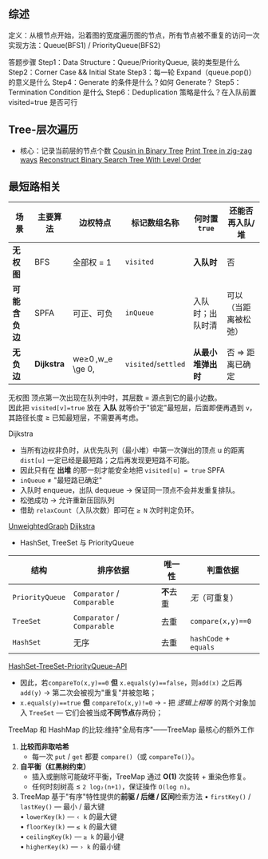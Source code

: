 ## 综述

定义：从根节点开始，沿着图的宽度遍历图的节点，所有节点被不重复的访问一次
实现方法：Queue(BFS1) / PriorityQueue(BFS2)

答题步骤
Step1：Data Structure：Queue/PriorityQueue, 装的类型是什么
Step2：Corner Case && Initial State
Step3：每一轮 Expand（queue.pop()）的意义是什么
Step4：Generate 的条件是什么？如何 Generate？
Step5：Termination Condition 是什么
Step6：Deduplication 策略是什么？在入队前置 visited=true 是否可行

## Tree-层次遍历

- 核心：记录当前层的节点个数
  [Cousin in Binary Tree](/algorithmn-notes/cousininbinarytree.html)
  [Print Tree in zig-zag ways](/algorithmn-notes/printtreeinzig-zagways.html)
  [Reconstruct Binary Search Tree With Level Order](/algorithmn-notes/reconstructbinarysearchtreewithlevelorder.html)

## 最短路相关

| 场景           | 主要算法     | 边权特点           | 标记数组名称        | 何时置 `true`      | 还能否再入队/堆       |
| -------------- | ------------ | ------------------ | ------------------- | ------------------ | --------------------- |
| **无权图**     | BFS          | 全部权 = 1         | `visited`           | **入队时**         | 否                    |
| **可能含负边** | SPFA         | 可正、可负         | `inQueue`           | 入队时；出队时清   | 可以（当距 离被松弛） |
| **无负边**     | **Dijkstra** | we≥0 \,w_e \ge 0\, | `visited`/`settled` | **从最小堆弹出时** | 否 ⇒ 距离已确定       |

无权图
顶点第一次出现在队列中时，其层数 = 源点到它的最小边数。  
因此把 `visited[v]=true` 放在 **入队** 就等价于"锁定"最短层，后面即便再遇到 `v`，其路径长度 ≥ 已知最短层，不需要再考虑。

Dijkstra

- 当所有边权非负时，从优先队列（最小堆）中第一次弹出的顶点 u 的距离 `dist[u]` 一定已经是最短路；之后再发现更短路不可能。
- 因此只有在 **出堆** 的那一刻才能安全地把 `visited[u] = true`
  SPFA
- `inQueue` ≠ "最短路已确定"
- 入队时 enqueue，出队 dequeue → 保证同一顶点不会并发重复排队。
- 松弛成功 → 允许重新压回队列
- 借助 `relaxCount`（入队次数）即可在 `≥ N` 次时判定负环。

[UnweightedGraph](/algorithmn-notes/unweightedgraph.html)
[Dijkstra](/algorithmn-notes/dijkstra.html)

- HashSet, TreeSet 与 PriorityQueue

| 结构            | **排序依据**                | **唯一性** | **判重依据**          |
| --------------- | --------------------------- | ---------- | --------------------- |
| `PriorityQueue` | `Comparator` / `Comparable` | **不**去重 | _无_（可重复）        |
| `TreeSet`       | `Comparator` / `Comparable` | 去重       | `compare(x,y)==0`     |
| `HashSet`       | 无序                        | 去重       | `hashCode` + `equals` |

[HashSet-TreeSet-PriorityQueue-API](/algorithmn-notes/hashset-treeset-priorityqueue-api.html)

- 因此，若`compareTo(x,y)==0` **但** `x.equals(y)==false`，则`add(x)` 之后再 `add(y)` → 第二次会被视为"重复"并被忽略；
- `x.equals(y)==true` **但** `compareTo(x,y)!=0` -> - 把 _逻辑上相等_ 的两个对象加入 `TreeSet` — 它们会被当成**不同节点**存两份；

TreeMap 和 HashMap 的比较:维持"全局有序"——TreeMap 最核心的额外工作

1. **比较而非取哈希**
   - 每一次 `put` / `get` 都要 `compare()`（或 `compareTo()`）。
2. **自平衡（红黑树约束）**
   - 插入或删除可能破坏平衡，TreeMap 通过 **O(1)** 次旋转 + 重染色修复。
   - 任何时刻树高 ≤ `2 log₂(n+1)`，保证操作 `O(log n)`。
3. TreeMap 基于"有序"特性提供的**前驱 / 后继 / 区间**检索方法
   • `firstKey()` / `lastKey()` — 最小 / 最大键  
   • `lowerKey(k)` — `‹ k` 的最大键  
   • `floorKey(k)` — `≤ k` 的最大键  
   • `ceilingKey(k)` — `≥ k` 的最小键  
   • `higherKey(k)` — `› k` 的最小键
